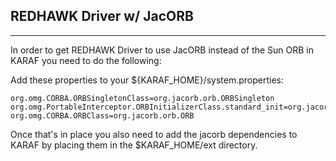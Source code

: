 ## REDHAWK Driver w/ JacORB ##
***

In order to get REDHAWK Driver to use JacORB instead of the Sun ORB in KARAF you need to do the following:

Add these properties to your ${KARAF_HOME}/system.properties: 

	org.omg.CORBA.ORBSingletonClass=org.jacorb.orb.ORBSingleton
	org.omg.PortableInterceptor.ORBInitializerClass.standard_init=org.jacorb.orb.standardInterceptors.IORInterceptorInitializer
	org.omg.CORBA.ORBClass=org.jacorb.orb.ORB
	
Once that's in place you also need to add the jacorb dependencies to KARAF by placing them in the $KARAF_HOME/ext directory. 